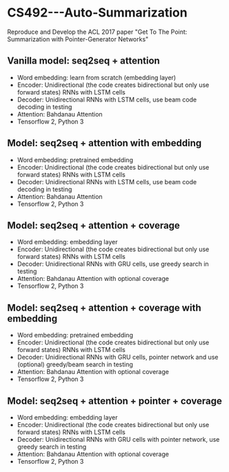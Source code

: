 # CS492---Auto-Summarization
Reproduce and Develop the ACL 2017 paper "Get To The Point: Summarization with Pointer-Generator Networks"
## Vanilla model: seq2seq + attention
  - Word embedding: learn from scratch (embedding layer)
  - Encoder: Unidirectional (the code creates bidirectional but only use forward states) RNNs with LSTM cells
  - Decoder: Unidirectional RNNs with LSTM cells, use beam code decoding in testing
  - Attention: Bahdanau Attention
  - Tensorflow 2, Python 3
## Model: seq2seq + attention with embedding
  - Word embedding: pretrained embedding
  - Encoder: Unidirectional (the code creates bidirectional but only use forward states) RNNs with LSTM cells
  - Decoder: Unidirectional RNNs with LSTM cells, use beam code decoding in testing
  - Attention: Bahdanau Attention
  - Tensorflow 2, Python 3
## Model: seq2seq + attention + coverage
  - Word embedding: embedding layer
  - Encoder: Unidirectional (the code creates bidirectional but only use forward states) RNNs with LSTM cells
  - Decoder: Unidirectional RNNs with GRU cells, use greedy search in testing
  - Attention: Bahdanau Attention with optional coverage
  - Tensorflow 2, Python 3
## Model: seq2seq + attention + coverage with embedding
  - Word embedding: pretrained embedding
  - Encoder: Unidirectional (the code creates bidirectional but only use forward states) RNNs with LSTM cells
  - Decoder: Unidirectional RNNs with GRU cells, pointer network and use (optional) greedy/beam search in testing
  - Attention: Bahdanau Attention with optional coverage
  - Tensorflow 2, Python 3
## Model: seq2seq + attention + pointer + coverage
  - Word embedding: embedding layer
  - Encoder: Unidirectional (the code creates bidirectional but only use forward states) RNNs with LSTM cells
  - Decoder: Unidirectional RNNs with GRU cells with pointer network, use greedy search in testing
  - Attention: Bahdanau Attention with optional coverage
  - Tensorflow 2, Python 3
